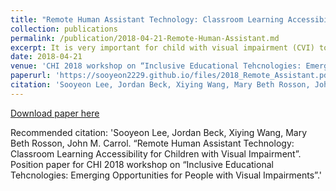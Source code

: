 ```yaml
---
title: "Remote Human Assistant Technology: Classroom Learning Accessibility for Children with Visual Impairment"
collection: publications
permalink: /publication/2018-04-21-Remote-Human-Assistant.md
excerpt: It is very important for child with visual impairment (CVI) to learn how to interact and engage with sighted peer for their equal social participation and inclusion throughout their life. This brings up benefit and a need of the classroom learning provided by a regular school because it provides great setting for CVI to easily and naturally learn the communication and social skills. For CVI to maximally take the benefit, their full and independent participation in the class activities are needed. However, not much attention has been paid to research that supports interaction and engagement in classroom setting but to an individual level focused learning technology. We propose leveraging a hybrid form of human plus technology assistance that may support CVI in a classroom setting and investigating a feasibility of the hybrid technology with an exploratory study.  
date: 2018-04-21
venue: 'CHI 2018 workshop on “Inclusive Educational Tehcnologies: Emerging Opportunities for People with Visual Impairments”'
paperurl: 'https://sooyeon2229.github.io/files/2018_Remote_Assistant.pdf'
citation: 'Sooyeon Lee, Jordan Beck, Xiying Wang, Mary Beth Rosson, John M. Carrol. “Remote Human Assistant Technology: Classroom Learning Accessibility for Children with Visual Impairment”. Position paper for CHI 2018 workshop on “Inclusive Educational Tehcnologies: Emerging Opportunities for People with Visual Impairments”.'
---
```


[Download paper here](https://sooyeon2229.github.io/files/2018_Remote_Assistant.pdf)

Recommended citation: 'Sooyeon Lee, Jordan Beck, Xiying Wang, Mary Beth Rosson, John M. Carrol. “Remote Human Assistant Technology: Classroom Learning Accessibility for Children with Visual Impairment”. Position paper for CHI 2018 workshop on “Inclusive Educational Tehcnologies: Emerging Opportunities for People with Visual Impairments”.'
